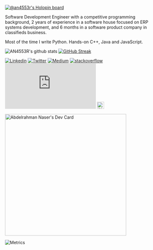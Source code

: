 [![@an4553r's Holopin board](https://holopin.io/api/user/board?user=an4553r)](https://holopin.io/@an4553r)

Software Development Engineer with a competitive programming background, 2 years of experience in a software house focused on ERP systems development, and 6 months in a software product company in classifieds
business.

Most of the time I write Python. Hands-on C++, Java and JavaScript.

<!--<p align="center">
<img src="https://dustycloud.org/etc/images/blog/terminal-phase-prototype.gif" >
</p>-->

![AN4553R's github stats](https://github-readme-stats.vercel.app/api?username=AN4553R&show_icons=true&hide_border=true)
[![GitHub Streak](http://github-readme-streak-stats.herokuapp.com?user=AN4553R&theme=dark&background=000000)](https://git.io/streak-stats)


[![Linkedin](https://img.shields.io/badge/-Abdelrahman&nbsp;Aly-blue?style=social&logo=Linkedin&logoColor=blue&link=https://www.linkedin.com/in/AN4553R)](https://www.linkedin.com/in/AN4553R)
[![Twitter](https://img.shields.io/twitter/follow/AN4553R?style=social)](https://twitter.com/intent/follow?screen_name=AN4553R)
[![Medium](https://img.shields.io/badge/-@AN4553R-03a57a?style=social&labelColor=black&logo=Medium&link=https://an4553r.medium.com)](https://an4553r.medium.com)
[![stackoverflow](https://img.shields.io/badge/-Abdelrahman-03a57a?style=social&labelColor=black&logo=stackoverflow&link=https://stackoverflow.com/users/9554905/abd-el-rahman-naser)](https://stackoverflow.com/users/9554905/abd-el-rahman-naser)
[![Gmail](https://img.shields.io/badge/-Send&nbsp;Mail-c14438?style=social&logo=Gmail&logoColor=red&link=mailto:abdoblue0@gmail.com)](mailto:abdoblue0@gmail.com)
<a href="https://dev.to/abdulrahmannaser">
  <img src="https://d2fltix0v2e0sb.cloudfront.net/dev-badge.svg" alt="Abdelrahman Naser's DEV Community Profile" height="23" width="23">
</a>

<a href="https://app.daily.dev/AN4553R"><img src="https://api.daily.dev/devcards/2689f96f2b6c4fb3aded6885a468d3f9.png?r=juj" width="400" alt="Abdelrahman Naser's Dev Card"/></a>

![Metrics](https://metrics.lecoq.io/AN4553R?template=classic&repositories.forks=true&base.metadata=0&achievements=1&languages=1&languages.ignored=html%2C%20CSS%2C%20EJS%2C%20Jupyter%20notebook%2C%20Makefile%2C%20PHP%2C%20XSLT%2C%20C%2C%20Shell%2C%20Mako%2C%20Hack&languages.limit=8&languages.colors=github&languages.threshold=0%25&achievements.threshold=C&achievements.secrets=true&achievements.limit=15&config.timezone=Africa%2FCairo)
